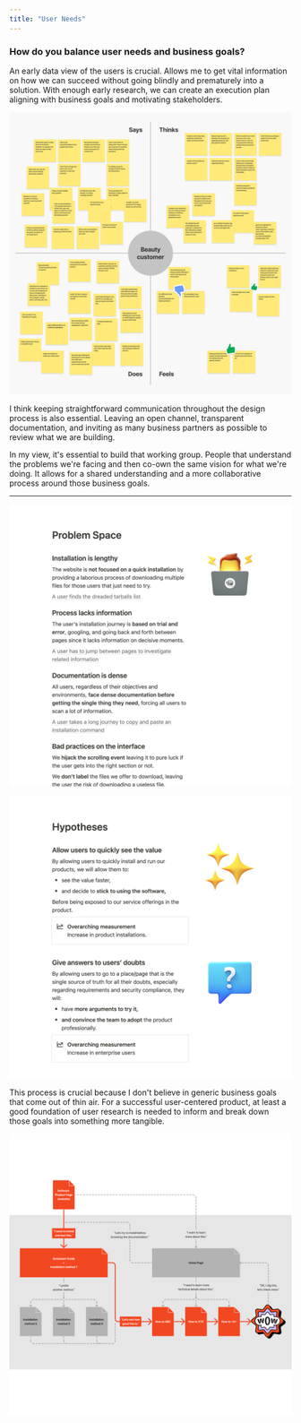 ```yaml
---
title: "User Needs"
---
```

### How do you balance user needs and business goals?

An early data view of the users is crucial. Allows me to get vital information on how we can succeed without going blindly and prematurely into a solution. With enough early research, we can create an execution plan aligning with business goals and motivating stakeholders.

![Screenshot of an empathy map diagram.](../../assets/empathy-map.png "An empathy map based on the user's voice and experience is essential to expose that view to the whole business and plan efforts to innovate.")

I think keeping straightforward communication throughout the design process is also essential. Leaving an open channel, transparent documentation, and inviting as many business partners as possible to review what we are building.

In my view, it's essential to build that working group. People that understand the problems we're facing and then co-own the same vision for what we're doing. It allows for a shared understanding and a more collaborative process around those business goals.

---

![Documentation snippet listing some statements in the problem space a team proposes to solve.](../../assets/collab-01.png "I love how we can leverage Notion to centralize as much as possible and shape a shared understanding of what we're trying to solve.")

![Documentation snippet listing some hypotheses on the table a team is working on to solve the problems.](../../assets/collab-02.png "I try to converge all bits of documentation in an easily digestible and presentation-friendly in case we want to onboard more collaborators on the team and explain what we're trying to do.")

This process is crucial because I don't believe in generic business goals that come out of thin air. For a successful user-centered product, at least a good foundation of user research is needed to inform and break down those goals into something more tangible.

![Screenshot of part of a diagram that describes the ideal user flow until they get to the product's value, the "wow" factor.](../../assets/optimal-path.png "Finding how easy and cost-effective an optimal user journey can be, is an excellent way to get business buy-in into building a user-centered product that will bring return via user satisfaction. It's a win-win.")